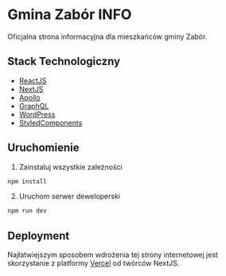 # Gmina Zabór INFO

Oficjalna strona informacyjna dla mieszkańców gminy Zabór.

## Stack Technologiczny

- [ReactJS](https://pl.reactjs.org/)
- [NextJS](https://nextjs.org/)
- [Apollo](https://www.apollographql.com/)
- [GraphQL](https://graphql.org/)
- [WordPress](https://pl.wordpress.org/)
- [StyledComponents](https://styled-components.com/)

## Uruchomienie

1. Zainstaluj wszystkie zależności
```bash
npm install
```
2. Uruchom serwer deweloperski
```bash
npm run dev
```

## Deployment

Najłatwiejszym sposobem wdrożenia tej strony internetowej jest skorzystanie z platformy [Vercel](https://vercel.com/) od twórców NextJS.
